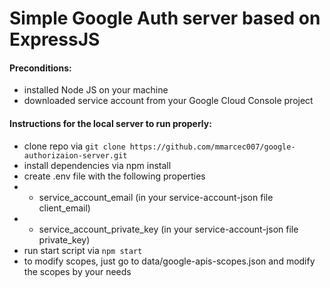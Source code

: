 # Simple Google Auth server based on ExpressJS

#### Preconditions:
* installed Node JS on your machine
* downloaded service account from your Google Cloud Console project

#### Instructions for the local server to run properly:
* clone repo via `git clone https://github.com/mmarcec007/google-authorizaion-server.git`
* install dependencies via npm install
* create .env file with the following properties
* * service_account_email (in your service-account-json file client_email)
* * service_account_private_key (in your service-account-json file private_key)
* run start script via  `npm start`
* to modify scopes, just go to data/google-apis-scopes.json and modify the scopes by your needs
